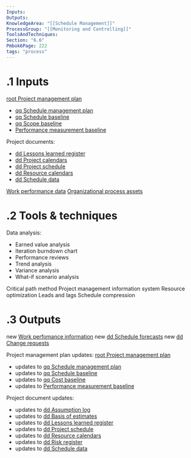 ```yaml
---
Inputs:
Outputs:
KnowledgeArea: "[[Schedule Management]]"
ProcessGroup: "[[Monitoring and Controlling]]"
ToolsAndTechniques:
Section: "6.6"
Pmbok6Page: 222
tags: "process"
---
```

# .1 Inputs
[root Project management plan](root%20Project%20management%20plan.md)
* [qq Schedule management plan](qq%20Schedule%20management%20plan.md)
* [qq Schedule baseline](qq%20Schedule%20baseline.md)
* [qq Scope baseline](qq%20Scope%20baseline.md)
* [Performance measurement baseline](Performance%20measurement%20baseline.md)

Project documents:
* [dd Lessons learned register](dd%20Lessons%20learned%20register.md)
* [dd Project calendars](dd%20Project%20calendars.md)
* [dd Project schedule](dd%20Project%20schedule.md)
* [dd Resource calendars](dd%20Resource%20calendars.md)
* [dd Schedule data](dd%20Schedule%20data.md)

[Work performance data](Work%20performance%20data.md)
[Organizational process assets](Organizational%20process%20assets.md)

# .2 Tools & techniques
Data analysis:
* Earned value analysis
* Iteration burndown chart
* Performance reviews
* Trend analysis
* Variance analysis
* What-if scenario analysis

Critical path method
Project management information system
Resource optimization
Leads and lags
Schedule compression

# .3 Outputs
new [Work perfomance information](Work%20perfomance%20information.md)
new [dd Schedule forecasts](dd%20Schedule%20forecasts.md)
new [dd Change requests](dd%20Change%20requests.md)

Project management plan updates: [root Project management plan](root%20Project%20management%20plan.md)
* updates to [qq Schedule management plan](qq%20Schedule%20management%20plan.md)
* updates to [qq Schedule baseline](qq%20Schedule%20baseline.md)
* updates to [qq Cost baseline](qq%20Cost%20baseline.md)
* updates to [Performance measurement baseline](Performance%20measurement%20baseline.md)

Project document updates:
* updates to [dd Assumption log](dd%20Assumption%20log.md)
* updates to [dd Basis of estimates](dd%20Basis%20of%20estimates.md)
* updates to [dd Lessons learned register](dd%20Lessons%20learned%20register.md)
* updates to [dd Project schedule](dd%20Project%20schedule.md)
* updates to [dd Resource calendars](dd%20Resource%20calendars.md)
* updates to [dd Risk register](dd%20Risk%20register.md)
* updates to [dd Schedule data](dd%20Schedule%20data.md)



